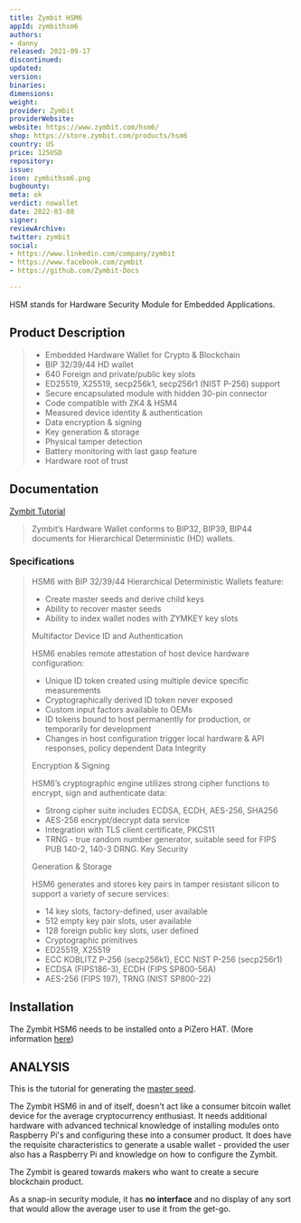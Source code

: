 ```yaml
---
title: Zymbit HSM6
appId: zymbithsm6
authors:
- danny
released: 2021-09-17
discontinued: 
updated: 
version: 
binaries: 
dimensions: 
weight: 
provider: Zymbit
providerWebsite: 
website: https://www.zymbit.com/hsm6/
shop: https://store.zymbit.com/products/hsm6
country: US
price: 125USD
repository: 
issue: 
icon: zymbithsm6.png
bugbounty: 
meta: ok
verdict: nowallet
date: 2022-03-08
signer: 
reviewArchive: 
twitter: zymbit
social:
- https://www.linkedin.com/company/zymbit
- https://www.facebook.com/zymbit
- https://github.com/Zymbit-Docs

---
```


HSM stands for Hardware Security Module for Embedded Applications.

## Product Description

> - Embedded Hardware Wallet for Crypto & Blockchain
> - BIP 32/39/44 HD wallet
> - 640 Foreign and private/public key slots
> - ED25519, X25519, secp256k1, secp256r1 (NIST P-256) support
> - Secure encapsulated module with hidden 30-pin connector
> - Code compatible with ZK4 & HSM4
> - Measured device identity & authentication
> - Data encryption & signing
> - Key generation & storage
> - Physical tamper detection
> - Battery monitoring with last gasp feature
> - Hardware root of trust

## Documentation

[Zymbit Tutorial](https://docs.zymbit.com/tutorials/digital-wallet/wallet-example/)

> Zymbit’s Hardware Wallet conforms to BIP32, BIP39, BIP44 documents for Hierarchical Deterministic (HD) wallets.

### Specifications

> HSM6 with BIP 32/39/44 Hierarchical Deterministic Wallets feature:
> - Create master seeds and derive child keys
> - Ability to recover master seeds
> - Ability to index wallet nodes with ZYMKEY key slots
>
> Multifactor Device ID and Authentication
>
> HSM6 enables remote attestation of host device hardware configuration:
> - Unique ID token created using multiple device specific measurements
> - Cryptographically derived ID token never exposed
> - Custom input factors available to OEMs
> - ID tokens bound to host permanently for production, or temporarily for development
> - Changes in host configuration trigger local hardware & API responses, policy dependent
> Data Integrity
>
> Encryption & Signing
>
> HSM6’s cryptographic engine utilizes strong cipher functions to encrypt, sign and authenticate data:
> - Strong cipher suite includes ECDSA, ECDH, AES-256, SHA256
> - AES-256 encrypt/decrypt data service
> - Integration with TLS client certificate, PKCS11
> - TRNG - true random number generator, suitable seed for FIPS PUB 140-2, 140-3 DRNG.
> Key Security
> 
> Generation & Storage
> 
> HSM6 generates and stores key pairs in tamper resistant silicon to support a variety of secure services:
> - 14 key slots, factory-defined, user available
> - 512 empty key pair slots, user available
> - 128 foreign public key slots, user defined
> - Cryptographic primitives
> - ED25519, X25519
> - ECC KOBLITZ P-256 (secp256k1), ECC NIST P-256 (secp256r1)
> - ECDSA (FIPS186-3), ECDH (FIPS SP800-56A)
> - AES-256 (FIPS 197), TRNG (NIST SP800-22)

## Installation

The Zymbit HSM6 needs to be installed onto a PiZero HAT. (More information [here](https://docs.zymbit.com/getting-started/hsm6/quickstart/))

## ANALYSIS

This is the tutorial for generating the [master seed](https://docs.zymbit.com/tutorials/digital-wallet/wallet-example/#using-the-zymbit-hardware-wallet).

The Zymbit HSM6 in and of itself, doesn't act like a consumer bitcoin wallet device for the average cryptocurrency enthusiast. It needs additional hardware with advanced technical knowledge of installing modules onto Raspberry Pi's and configuring these into a consumer product. It does have the requisite characteristics to generate a usable wallet - provided the user also has a Raspberry Pi and knowledge on how to configure the Zymbit. 

The Zymbit is geared towards makers who want to create a secure blockchain product. 

As a snap-in security module, it has **no interface** and no display of any sort that would allow the average user to use it from the get-go.    

